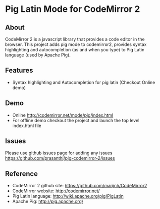 # Pig Latin Mode for CodeMirror 2 #

## About 
CodeMirror 2 is a javascript library that provides a code editor in the browser.
This project adds pig mode to codemirror2, provides syntax highlighting and autocompletion (as and when you type) to Pig Latin language (used by Apache Pig). 

## Features
* Syntax highlighting and Autocompletion for pig latin (Checkout Online demo)

## Demo 
* Online http://codemirror.net/mode/pig/index.html
* For offline demo checkout the project and launch the top level index.html file

## Issues
Please use github issues page for adding any issues https://github.com/prasanthj/pig-codemirror-2/issues

## Reference
* CodeMirror 2 github site: https://github.com/marijnh/CodeMirror2
* CodeMirror website: http://codemirror.net/
* Pig Latin language: http://wiki.apache.org/pig/PigLatin
* Apache Pig: http://pig.apache.org/